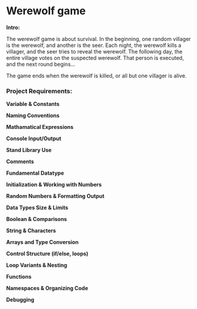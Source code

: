 # Werewolf game

**Intro:**

The werewolf game is about survival. In the beginning, one random villager is the werewolf, and another is the seer.
Each night, the werewolf kills a villager, and the seer tries to reveal the werewolf. The following day, the entire
village votes on the suspected werewolf. That person is executed, and the next round begins...

The game ends when the werewolf is killed, or all but one villager is alive.


### Project Requirements:

**Variable & Constants**

**Naming Conventions**

**Mathamatical Expressions**

**Console Input/Output**

**Stand Library Use**

**Comments**

**Fundamental Datatype**

**Initialization & Working with Numbers**

**Random Numbers & Formatting Output**

**Data Types Size & Limits**

**Boolean & Comparisons**

**String & Characters**

**Arrays and Type Conversion**

**Control Structure (if/else, loops)**

**Loop Variants & Nesting**

**Functions**

**Namespaces & Organizing Code**

**Debugging**


